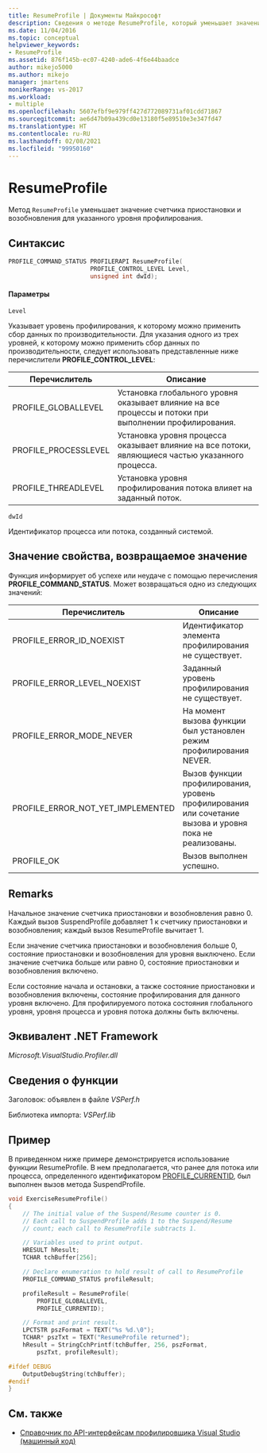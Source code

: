 ```yaml
---
title: ResumeProfile | Документы Майкрософт
description: Сведения о методе ResumeProfile, который уменьшает значение счетчика приостановки и возобновления для указанного уровня профилирования.
ms.date: 11/04/2016
ms.topic: conceptual
helpviewer_keywords:
- ResumeProfile
ms.assetid: 876f145b-ec07-4240-ade6-4f6e44baadce
author: mikejo5000
ms.author: mikejo
manager: jmartens
monikerRange: vs-2017
ms.workload:
- multiple
ms.openlocfilehash: 5607efbf9e979ff427d772089731af01cdd71867
ms.sourcegitcommit: ae6d47b09a439cd0e13180f5e89510e3e347fd47
ms.translationtype: HT
ms.contentlocale: ru-RU
ms.lasthandoff: 02/08/2021
ms.locfileid: "99950160"
---
```

# <a name="resumeprofile"></a>ResumeProfile
Метод `ResumeProfile` уменьшает значение счетчика приостановки и возобновления для указанного уровня профилирования.

## <a name="syntax"></a>Синтаксис

```cpp
PROFILE_COMMAND_STATUS PROFILERAPI ResumeProfile(
                       PROFILE_CONTROL_LEVEL Level,
                       unsigned int dwId);
```

#### <a name="parameters"></a>Параметры
 `Level`

 Указывает уровень профилирования, к которому можно применить сбор данных по производительности. Для указания одного из трех уровней, к которому можно применить сбор данных по производительности, следует использовать представленные ниже перечислители **PROFILE_CONTROL_LEVEL**:

|Перечислитель|Описание|
|----------------|-----------------|
|PROFILE_GLOBALLEVEL|Установка глобального уровня оказывает влияние на все процессы и потоки при выполнении профилирования.|
|PROFILE_PROCESSLEVEL|Установка уровня процесса оказывает влияние на все потоки, являющиеся частью указанного процесса.|
|PROFILE_THREADLEVEL|Установка уровня профилирования потока влияет на заданный поток.|

 `dwId`

 Идентификатор процесса или потока, созданный системой.

## <a name="property-valuereturn-value"></a>Значение свойства, возвращаемое значение
 Функция информирует об успехе или неудаче с помощью перечисления **PROFILE_COMMAND_STATUS**. Может возвращаться одно из следующих значений:

|Перечислитель|Описание|
|----------------|-----------------|
|PROFILE_ERROR_ID_NOEXIST|Идентификатор элемента профилирования не существует.|
|PROFILE_ERROR_LEVEL_NOEXIST|Заданный уровень профилирования не существует.|
|PROFILE_ERROR_MODE_NEVER|На момент вызова функции был установлен режим профилирования NEVER.|
|PROFILE_ERROR_NOT_YET_IMPLEMENTED|Вызов функции профилирования, уровень профилирования или сочетание вызова и уровня пока не реализованы.|
|PROFILE_OK|Вызов выполнен успешно.|

## <a name="remarks"></a>Remarks
 Начальное значение счетчика приостановки и возобновления равно 0. Каждый вызов SuspendProfile добавляет 1 к счетчику приостановки и возобновления; каждый вызов ResumeProfile вычитает 1.

 Если значение счетчика приостановки и возобновления больше 0, состояние приостановки и возобновления для уровня выключено. Если значение счетчика больше или равно 0, состояние приостановки и возобновления включено.

 Если состояние начала и остановки, а также состояние приостановки и возобновления включены, состояние профилирования для данного уровня включено. Для профилируемого потока состояния глобального уровня, уровня процесса и уровня потока должны быть включены.

## <a name="net-framework-equivalent"></a>Эквивалент .NET Framework
 *Microsoft.VisualStudio.Profiler.dll*

## <a name="function-information"></a>Сведения о функции
 Заголовок: объявлен в файле *VSPerf.h*

 Библиотека импорта: *VSPerf.lib*

## <a name="example"></a>Пример
 В приведенном ниже примере демонстрируется использование функции ResumeProfile. В нем предполагается, что ранее для потока или процесса, определенного идентификатором [PROFILE_CURRENTID](../profiling/profile-currentid.md), был выполнен вызов метода SuspendProfile.

```cpp
void ExerciseResumeProfile()
{
    // The initial value of the Suspend/Resume counter is 0.
    // Each call to SuspendProfile adds 1 to the Suspend/Resume
    // count; each call to ResumeProfile subtracts 1.

    // Variables used to print output.
    HRESULT hResult;
    TCHAR tchBuffer[256];

    // Declare enumeration to hold result of call to ResumeProfile
    PROFILE_COMMAND_STATUS profileResult;

    profileResult = ResumeProfile(
        PROFILE_GLOBALLEVEL,
        PROFILE_CURRENTID);

    // Format and print result.
    LPCTSTR pszFormat = TEXT("%s %d.\0");
    TCHAR* pszTxt = TEXT("ResumeProfile returned");
    hResult = StringCchPrintf(tchBuffer, 256, pszFormat,
        pszTxt, profileResult);

#ifdef DEBUG
    OutputDebugString(tchBuffer);
#endif
}
```

## <a name="see-also"></a>См. также
- [Справочник по API-интерфейсам профилировщика Visual Studio (машинный код)](../profiling/visual-studio-profiler-api-reference-native.md)
